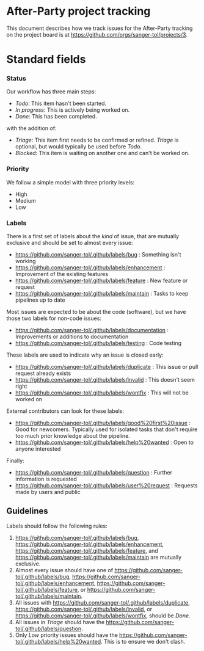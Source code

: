 # After-Party project tracking

This document describes how we track issues for the After-Party tracking on the project board is at <https://github.com/orgs/sanger-tol/projects/3>.

# Standard fields

### Status

Our workflow has three main steps:

- _Todo_: This item hasn't been started.
- _In progress_: This is actively being worked on.
- _Done_: This has been completed.

with the addition of:

- _Triage_: This item first needs to be confirmed or refined. _Triage_ is optional, but would typically be used before _Todo_.
- _Blocked_: This item is waiting on another one and can't be worked on.

### Priority

We follow a simple model with three priority levels:

- High
- Medium
- Low

### Labels

There is a first set of labels about the _kind_ of issue, that are mutually exclusive and should be set to almost every issue:

- https://github.com/sanger-tol/.github/labels/bug : Something isn't working
- https://github.com/sanger-tol/.github/labels/enhancement : Improvement of the existing features
- https://github.com/sanger-tol/.github/labels/feature : New feature or request
- https://github.com/sanger-tol/.github/labels/maintain : Tasks to keep pipelines up to date

Most issues are expected to be about the code (software), but we have those two labels for non-code issues:

- https://github.com/sanger-tol/.github/labels/documentation : Improvements or additions to documentation
- https://github.com/sanger-tol/.github/labels/testing : Code testing

These labels are used to indicate why an issue is closed early:

- https://github.com/sanger-tol/.github/labels/duplicate : This issue or pull request already exists
- https://github.com/sanger-tol/.github/labels/invalid : This doesn't seem right
- https://github.com/sanger-tol/.github/labels/wontfix : This will not be worked on

External contributors can look for these labels:

- https://github.com/sanger-tol/.github/labels/good%20first%20issue : Good for newcomers. Typically used for isolated tasks that don't require too much prior knowledge about the pipeline.
- https://github.com/sanger-tol/.github/labels/help%20wanted : Open to anyone interested

Finally:

- https://github.com/sanger-tol/.github/labels/question : Further information is requested
- https://github.com/sanger-tol/.github/labels/user%20request : Requests made by users and public

## Guidelines

Labels should follow the following rules:

1. https://github.com/sanger-tol/.github/labels/bug, https://github.com/sanger-tol/.github/labels/enhancement, https://github.com/sanger-tol/.github/labels/feature, and https://github.com/sanger-tol/.github/labels/maintain are mutually exclusive.
2. Almost every issue should have one of https://github.com/sanger-tol/.github/labels/bug, https://github.com/sanger-tol/.github/labels/enhancement, https://github.com/sanger-tol/.github/labels/feature, or https://github.com/sanger-tol/.github/labels/maintain.
3. All issues with https://github.com/sanger-tol/.github/labels/duplicate, https://github.com/sanger-tol/.github/labels/invalid, or https://github.com/sanger-tol/.github/labels/wontfix, should be _Done_.
4. All issues in _Triage_ should have the https://github.com/sanger-tol/.github/labels/question.
5. Only _Low_ priority issues should have the https://github.com/sanger-tol/.github/labels/help%20wanted. This is to ensure we don't clash.
